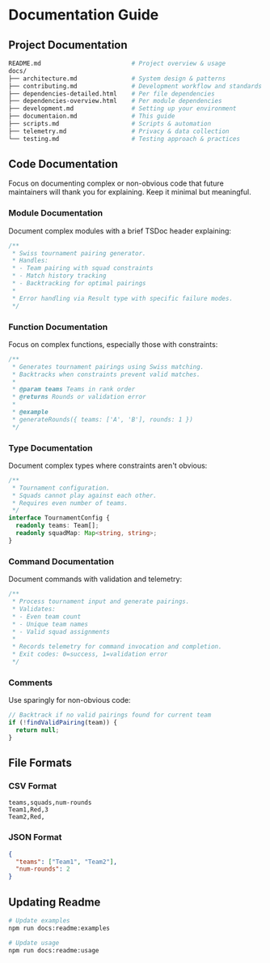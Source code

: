 # Documentation Guide

## Project Documentation

```bash
README.md                         # Project overview & usage
docs/
├── architecture.md               # System design & patterns
├── contributing.md               # Development workflow and standards
├── dependencies-detailed.html    # Per file dependencies
├── dependencies-overview.html    # Per module dependencies
├── development.md                # Setting up your environment
├── documentaion.md               # This guide
├── scripts.md                    # Scripts & automation
├── telemetry.md                  # Privacy & data collection
└── testing.md                    # Testing approach & practices
```

## Code Documentation

Focus on documenting complex or non-obvious code that future maintainers will thank you for explaining. Keep it minimal but meaningful.

### Module Documentation

Document complex modules with a brief TSDoc header explaining:

```typescript
/**
 * Swiss tournament pairing generator.
 * Handles:
 * - Team pairing with squad constraints
 * - Match history tracking
 * - Backtracking for optimal pairings
 *
 * Error handling via Result type with specific failure modes.
 */
```

### Function Documentation

Focus on complex functions, especially those with constraints:

```typescript
/**
 * Generates tournament pairings using Swiss matching.
 * Backtracks when constraints prevent valid matches.
 *
 * @param teams Teams in rank order
 * @returns Rounds or validation error
 *
 * @example
 * generateRounds({ teams: ['A', 'B'], rounds: 1 })
 */
```

### Type Documentation

Document complex types where constraints aren't obvious:

```typescript
/**
 * Tournament configuration.
 * Squads cannot play against each other.
 * Requires even number of teams.
 */
interface TournamentConfig {
  readonly teams: Team[];
  readonly squadMap: Map<string, string>;
}
```

### Command Documentation

Document commands with validation and telemetry:

```typescript
/**
 * Process tournament input and generate pairings.
 * Validates:
 * - Even team count
 * - Unique team names
 * - Valid squad assignments
 *
 * Records telemetry for command invocation and completion.
 * Exit codes: 0=success, 1=validation error
 */
```

### Comments

Use sparingly for non-obvious code:

```typescript
// Backtrack if no valid pairings found for current team
if (!findValidPairing(team)) {
  return null;
}
```

## File Formats

### CSV Format

```csv
teams,squads,num-rounds
Team1,Red,3
Team2,Red,
```

### JSON Format

```json
{
  "teams": ["Team1", "Team2"],
  "num-rounds": 2
}
```

## Updating Readme

```bash
# Update examples
npm run docs:readme:examples

# Update usage
npm run docs:readme:usage
```

